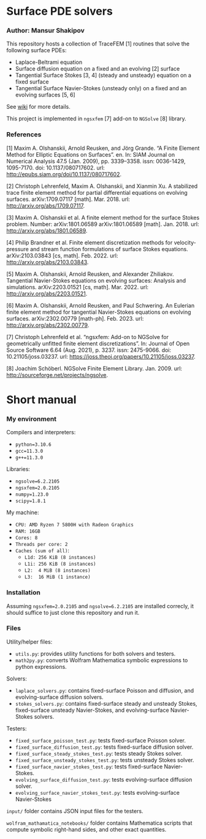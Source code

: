 # Surface PDE solvers
### Author: Mansur Shakipov
This repository hosts a collection of TraceFEM [1] routines that solve the following surface PDEs:
- Laplace-Beltrami equation
- Surface diffusion equation on a fixed and an evolving [2] surface
- Tangential Surface Stokes [3, 4] (steady and unsteady) equation on a fixed surface
- Tangential Surface Navier-Stokes (unsteady only) on a fixed and an evolving surfaces [5, 6]

See [wiki](https://github.com/chromomons/surf-pde/wiki) for more details.

This project is implemented in `ngsxfem` [7] add-on to `NGSolve` [8] library.

### References
[1] Maxim A. Olshanskii, Arnold Reusken, and Jörg Grande. “A Finite Element Method for Elliptic Equations on Surfaces”. en. In: SIAM Journal on Numerical Analysis 47.5 (Jan. 2009), pp. 3339–3358. issn: 0036-1429, 1095-7170. doi: 10.1137/080717602. url: http://epubs.siam.org/doi/10.1137/080717602. 

[2] Christoph Lehrenfeld, Maxim A. Olshanskii, and Xianmin Xu. A stabilized trace finite element method for partial differential equations on evolving surfaces. arXiv:1709.07117 [math]. Mar. 2018. url: http://arxiv.org/abs/1709.07117.

[3] Maxim A. Olshanskii et al. A finite element method for the surface Stokes problem. Number: arXiv:1801.06589 arXiv:1801.06589 [math]. Jan. 2018. url: http://arxiv.org/abs/1801.06589.

[4] Philip Brandner et al. Finite element discretization methods for velocity-pressure and stream function formulations of surface Stokes equations. arXiv:2103.03843 [cs, math]. Feb. 2022. url: http://arxiv.org/abs/2103.03843.

[5] Maxim A. Olshanskii, Arnold Reusken, and Alexander Zhiliakov. Tangential Navier-Stokes equations on evolving surfaces: Analysis and simulations. arXiv:2203.01521 [cs, math]. Mar. 2022. url: http://arxiv.org/abs/2203.01521.

[6] Maxim A. Olshanskii, Arnold Reusken, and Paul Schwering. An Eulerian finite element method  for tangential Navier-Stokes equations on evolving surfaces. arXiv:2302.00779 [math-ph]. Feb. 2023. url: http://arxiv.org/abs/2302.00779.

[7] Christoph Lehrenfeld et al. “ngsxfem: Add-on to NGSolve for geometrically unfitted finite element discretizations”. In: Journal of Open Source Software 6.64 (Aug. 2021), p. 3237. issn: 2475-9066. doi: 10.21105/joss.03237. url: https://joss.theoj.org/papers/10.21105/joss.03237.

[8] Joachim Schöberl. NGSolve Finite Element Library. Jan. 2009. url: http://sourceforge.net/projects/ngsolve.

# Short manual

### My environment

Compilers and interpreters:
- `python=3.10.6`
- `gcc=11.3.0`
- `g++=11.3.0`

Libraries:
- `ngsolve=6.2.2105`
- `ngsxfem=2.0.2105`
- `numpy=1.23.0`
- `scipy=1.8.1`

My machine:
- `CPU: AMD Ryzen 7 5800H with Radeon Graphics`
- `RAM: 16GB`
- `Cores: 8`
- `Threads per core: 2`
- `Caches (sum of all)`:     
  - `L1d: 256 KiB (8 instances)`
  - `L1i: 256 KiB (8 instances)`
  - `L2:  4 MiB (8 instances)`
  - `L3:  16 MiB (1 instance)`

### Installation
Assuming `ngsxfem=2.0.2105` and `ngsolve=6.2.2105` are installed correcly, it should suffice to just clone this repository and run it.

### Files
Utility/helper files:
- `utils.py`: provides utility functions for both solvers and testers.
- `math2py.py`: converts Wolfram Mathematica symbolic expressions to python expressions.

Solvers:
- `laplace_solvers.py`: contains fixed-surface Poisson and diffusion, and evolving-surface diffusion solvers.
- `stokes_solvers.py`: contains fixed-surface steady and unsteady Stokes, fixed-surface unsteady Navier-Stokes, and evolving-surface Navier-Stokes solvers.

Testers:
- `fixed_surface_poisson_test.py`: tests fixed-surface Poisson solver.
- `fixed_surface_diffusion_test.py`: tests fixed-surface diffusion solver.
- `fixed_surface_steady_stokes_test.py`: tests steady Stokes solver.
- `fixed_surface_unsteady_stokes_test.py`: tests unsteady Stokes solver.
- `fixed_surface_navier_stokes_test.py`: tests fixed-surface Navier-Stokes.
- `evolving_surface_diffusion_test.py`: tests evolving-surface diffusion solver.
- `evolving_surface_navier_stokes_test.py`: tests evolving-surface Navier-Stokes

`input/` folder contains JSON input files for the testers.

`wolfram_mathamatica_notebooks/` folder contains Mathematica scripts that compute symbolic right-hand sides, and other exact quantities. 
